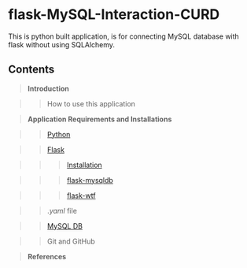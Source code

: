 # flask-MySQL-Interaction-CURD

This is python built application, is for connecting MySQL database with flask without using SQLAlchemy.

## Contents

>**Introduction**

>>How to use this application

>**Application Requirements and Installations**

>>[Python](https://www.python.org/downloads/)

>>[Flask](https://flask.palletsprojects.com/en/1.1.x/installation/)

>>>[Installation](https://flask.palletsprojects.com/en/1.1.x/installation/#install-flask)

>>>[flask-mysqldb](https://flask-mysqldb.readthedocs.io/en/latest/)

>>>[flask-wtf](https://flask-wtf.readthedocs.io/en/stable/install.html)

>>.*yaml* file

>>[MySQL DB](https://dev.mysql.com/downloads/mysql/)

>>Git and GitHub

>**References**



